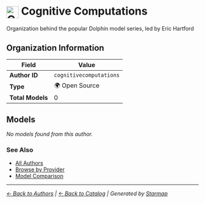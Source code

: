 # <img src="https://raw.githubusercontent.com/agentstation/starmap/master/internal/embedded/logos/cognitivecomputations.svg" alt="Cognitive Computations" width="32" height="32" style="vertical-align: middle;"> Cognitive Computations
  
  
  
Organization behind the popular Dolphin model series, led by Eric Hartford
  
  
## Organization Information
  
| Field | Value |
|---------|---------|
| **Author ID** | `cognitivecomputations` |
| **Type** | 🌍 Open Source |
| **Total Models** | 0 |

  
## Models
  
*No models found from this author.*
  
### See Also
  
- [All Authors](../)
- [Browse by Provider](../../providers/)
- [Model Comparison](../../models/)
  
---
*_[← Back to Authors](../) | [← Back to Catalog](../../) | Generated by [Starmap](https://github.com/agentstation/starmap)_*